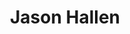 ---
template: blogIndex
title: "Jason Hallen"
date:
publish: yes
description: This blog documents Jason Hallen's delving into the world of computer music.  He discusses the Csound language, learning code, building GUIs, the history of computer music, and reflections on music and the creative process.
---